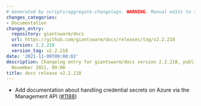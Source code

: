 ```yaml
---
# Generated by scripts/aggregate-changelogs. WARNING: Manual edits to this files will be overwritten.
changes_categories:
- Documentation
changes_entry:
  repository: giantswarm/docs
  url: https://github.com/giantswarm/docs/releases/tag/v2.2.218
  version: 2.2.218
  version_tag: v2.2.218
date: '2021-11-09T09:00:02'
description: Changelog entry for giantswarm/docs version 2.2.218, published on 09
  November 2021, 09:00
title: docs release v2.2.218
---
```


- Add documentation about handling credential secrets on Azure via the Management API ([#1188](https://github.com/giantswarm/docs/pull/1188))
